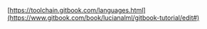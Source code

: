 [https://toolchain.gitbook.com/languages.html](https://www.gitbook.com/book/lucianalml/gitbook-tutorial/edit#)

